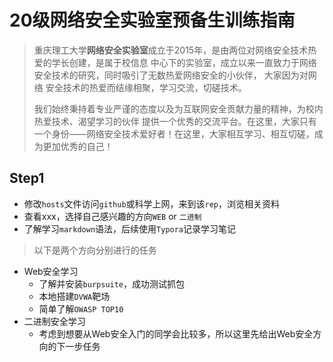 # 20级网络安全实验室预备生训练指南

> 重庆理工大学**网络安全实验室**成立于2015年，是由两位对网络安全技术热爱的学长创建，是属于校信息 中心下的实验室，成立以来一直致力于网络安全技术的研究，同时吸引了无数热爱网络安全的小伙伴， 大家因为对网络 安全技术的热爱而结缘相聚，学习交流，切磋技术。 
>
> 我们始终秉持着专业严谨的态度以及为互联网安全贡献力量的精神，为校内热爱技术、渴望学习的伙伴 提供一个优秀的交流平台。在这里，大家只有一个身份——网络安全技术爱好者！在这里，大家相互学习、相互切磋，成为更加优秀的自己！

## Step1

+ 修改`hosts`文件访问`github`或科学上网，来到该`rep`，浏览相关资料
+ 查看xxx，选择自己感兴趣的方向`WEB` or `二进制`
+ 了解学习`markdown`语法，后续使用`Typora`记录学习笔记

> 以下是两个方向分别进行的任务

+ Web安全学习
  + 了解并安装`burpsuite`，成功测试抓包
  + 本地搭建`DVWA`靶场
  + 简单了解`OWASP TOP10`
+ 二进制安全学习
  + 考虑到想要从Web安全入门的同学会比较多，所以这里先给出Web安全方向的下一步任务



## 





